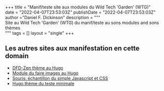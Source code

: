+++
title = "Manif/teste site aux modules du Wild Tech 'Garden' (WTG)"
date = "2022-04-07T23:53:03Z"
publishDate = "2022-04-07T23:53:03Z"
author ="Daniel F. Dickinson"
description = """\
Site au Wild Tech 'Garden' (WTG) du manif/teste au sons modules and sons thèmes \
"""
tags = []
layout = "single"
+++

## Les autres sites aux manifestation en cette domain

* [DFD-Zen thème au Hugo](https://www.zen-theme-hugo-wtg.wtg-demos.ca/)
* [Module du faire images au Hugo](https://www.image-handling-mod.wtg-demos.ca/)
* [Souris: échantillon du simple Javascript et CSS](https://www.mice.wtg-demos.ca/)
* [Hugo thème du teste minimale](https://www.minimal-test-theme.wtg-demos.ca/fr/)
